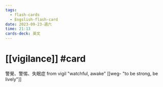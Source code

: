 ```yaml
---
tags:
  - flash-cards
  - Engslish-flash-card
date: 2023-09-23-週六
time: 21:13
cards-deck: 英文
---
```


# [[vigilance]] #card 
警覺、警惕、失眠症
from vigil "watchful, awake" [[weg- "to be strong, be lively"]]
